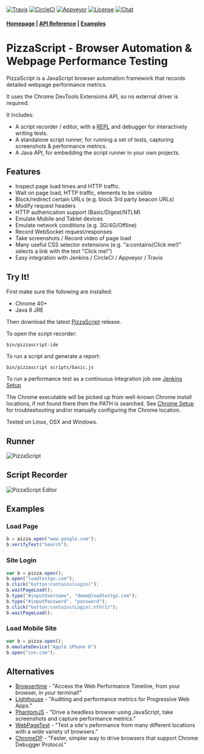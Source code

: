 [![Travis](https://travis-ci.org/loadtestgo/pizzascript.svg?branch=master)](https://travis-ci.org/loadtestgo/pizzascript)
[![CircleCI](https://circleci.com/gh/loadtestgo/pizzascript.svg?style=shield)](https://circleci.com/gh/loadtestgo/pizzascript)
[![Appveyor](https://ci.appveyor.com/api/projects/status/9tykv1ta0647gu77?svg=true)](https://ci.appveyor.com/project/loadtestgo/pizzascript)
[![License](https://img.shields.io/badge/licence-BSD--3--Clause-blue.svg)](https://github.com/loadtestgo/pizzascript/blob/master/LICENSE.BSD)
[![Chat](https://badges.gitter.im/loadtestgo/pizzascipt.svg)](https://gitter.im/pizzascript/Lobby)

#### [Homepage](http://pizzascript.org) | [API Reference](http://pizzascript.org/api) | [Examples](https://github.com/loadtestgo/pizzascript/wiki/Examples)

# PizzaScript - Browser Automation & Webpage Performance Testing

PizzaScript is a JavaScript browser automation framework that records detailed webpage performance metrics.

It uses the Chrome DevTools Extensions API, so no external driver is required.

It includes:

- A script recorder / editor, with a [REPL](https://en.wikipedia.org/wiki/Read%E2%80%93eval%E2%80%93print_loop)
  and debugger for interactively writing tests.
- A standalone script runner, for running a set of tests, capturing screenshots & performance metrics.
- A Java API, for embedding the script runner in your own projects.

## Features

- Inspect page load times and HTTP traffic.
- Wait on page load, HTTP traffic, elements to be visible
- Block/redirect certain URLs (e.g. block 3rd party beacon URLs)
- Modify request headers
- HTTP authenication support (Basic/Digest/NTLM)
- Emulate Mobile and Tablet devices
- Emulate network conditions (e.g. 3G/4G/Offline)
- Record WebSocket request/responses
- Take screenshots / Record video of page load
- Many useful CSS selector extensions (e.g. "a:contains(Click me!)" selects a link with the
  text "Click me!")
- Easy integration with Jenkins / CircleCI / Appveyor / Travis

## Try It!

First make sure the following are installed:

+ Chrome 40+
+ Java 8 JRE

Then download the latest [PizzaScript](https://github.com/loadtestgo/pizzascript/releases/download/v0.2.8/pizzascript-0.2.8.zip) release.

To open the script recorder:

    bin/pizzascript-ide


To run a script and generate a report:

    bin/pizzascript scripts/basic.js


To run a performance test as a continuous integration job see [Jenkins Setup](https://github.com/loadtestgo/pizzascript/wiki/Jenkins-Setup)

The Chrome executable will be picked up from well-known Chrome install locations, if not found there then the PATH is searched.  See [Chrome Setup](https://github.com/loadtestgo/pizzascript/wiki/Chrome-Setup) for troubleshooting and/or manually configuring the Chrome location.

Tested on Linux, OSX and Windows.

## Runner

![PizzaScript](docs/cmdline.png)

## Script Recorder

![PizzaScript Editor](script-editor/script-record.gif)

## Examples

### Load Page

```javascript
b = pizza.open("www.google.com");
b.verifyText("Search");
```

### Site Login

```javascript
var b = pizza.open();
b.open("loadtestgo.com");
b.click("button:contains(Login)");
b.waitPageLoad();
b.type("#inputUsername", "demo@loadtestgo.com");
b.type("#inputPassword", "password");
b.click("button:contains(Login):nth(1)");
b.waitPageLoad();
```

### Load Mobile Site

```javascript
var b = pizza.open();
b.emulateDevice("Apple iPhone 6")
b.open("cnn.com");
```

## Alternatives

* [Browsertime](https://github.com/sitespeedio/browsertime) - "Access the Web Performance Timeline, from your browser, in your terminal!"
* [Lighthouse](https://github.com/GoogleChrome/lighthouse) - "Auditing and performance metrics for Progressive Web Apps."
* [PhantomJS](http://phantomjs.org) - "Drive a headless browser using JavaScript, take screenshots and capture performance metrics."
* [WebPageTest](https://www.webpagetest.org) - "Test a site's peformance from many different locations with a wide variety of browsers."
* [ChromeDP](https://github.com/knq/chromedp) - "Faster, simpler way to drive browsers that support Chrome Debugger Protocol."
